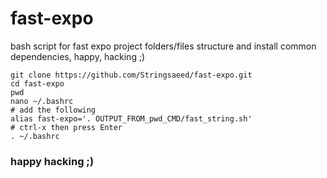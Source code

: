 # fast-expo
bash script for fast expo project folders/files structure and install common dependencies, happy, hacking ;)  
```shell
git clone https://github.com/Stringsaeed/fast-expo.git
cd fast-expo
pwd
nano ~/.bashrc
# add the following
alias fast-expo='. OUTPUT_FROM_pwd_CMD/fast_string.sh'
# ctrl-x then press Enter
. ~/.bashrc
```
### happy hacking ;)
